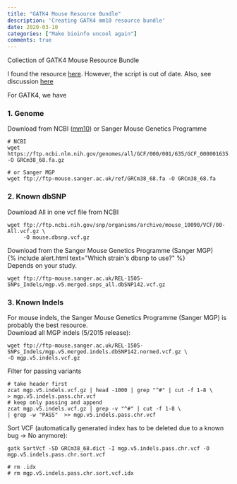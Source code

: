 ```yaml
---
title: "GATK4 Mouse Resource Bundle"
description: 'Creating GATK4 mm10 resource bundle'
date: 2020-03-10
categories: ["Make bioinfo uncool again"]
comments: true
---
```


Collection of GATK4 Mouse Resource Bundle

I found the resource [here](https://github.com/igordot/genomics/blob/master/workflows/gatk-mouse-mm10.md). However, the script is out of date. 
Also, see discussion [here](https://www.biostars.org/p/182917/)

For GATK4, we have

### 1. Genome

Download from NCBI ([mm10](https://www.ncbi.nlm.nih.gov/genome/52)) or Sanger Mouse Genetics Programme
```shell
# NCBI
wget https://ftp.ncbi.nlm.nih.gov/genomes/all/GCF/000/001/635/GCF_000001635.26_GRCm38.p6/GCF_000001635.26_GRCm38.p6_genomic.fna.gz -O GRCm38_68.fa.gz

# or Sanger MGP
wget ftp://ftp-mouse.sanger.ac.uk/ref/GRCm38_68.fa -O GRCm38_68.fa
```

### 2. Known dbSNP

Download All in one vcf file from NCBI
```shell
wget ftp://ftp.ncbi.nih.gov/snp/organisms/archive/mouse_10090/VCF/00-All.vcf.gz \
     -O mouse.dbsnp.vcf.gz
```


Download from the Sanger Mouse Genetics Programme (Sanger MGP)  
{% include alert.html text="Which strain's dbsnp to use?" %}  
Depends on your study.

```shell
wget ftp://ftp-mouse.sanger.ac.uk/REL-1505-SNPs_Indels/mgp.v5.merged.snps_all.dbSNP142.vcf.gz
```


### 3. Known Indels
For mouse indels, the Sanger Mouse Genetics Programme (Sanger MGP) is probably the best resource.  
Download all MGP indels (5/2015 release):  

```shell
wget ftp://ftp-mouse.sanger.ac.uk/REL-1505-SNPs_Indels/mgp.v5.merged.indels.dbSNP142.normed.vcf.gz \
-O mgp.v5.indels.vcf.gz
```

Filter for passing variants
```shell
# take header first
zcat mgp.v5.indels.vcf.gz | head -1000 | grep "^#" | cut -f 1-8 \
> mgp.v5.indels.pass.chr.vcf
# keep only passing and append 
zcat mgp.v5.indels.vcf.gz | grep -v "^#" | cut -f 1-8 \
| grep -w "PASS"  >> mgp.v5.indels.pass.chr.vcf
```
Sort VCF (automatically generated index has to be deleted due to a known bug -> No anymore):
```
gatk SortVcf -SD GRCm38_68.dict -I mgp.v5.indels.pass.chr.vcf -O mgp.v5.indels.pass.chr.sort.vcf

# rm .idx
# rm mgp.v5.indels.pass.chr.sort.vcf.idx
```

